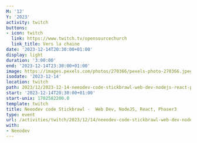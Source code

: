 ```yaml
---
M: '12'
Y: '2023'
activity: twitch
buttons:
- icon: twitch
  link: https://www.twitch.tv/opensourcechurch
  link_title: Vers la chaine
date: '2023-12-14T20:30:00+01:00'
display: light
duration: '3:00:00'
end: '2023-12-14T23:30:00+01:00'
image: https://images.pexels.com/photos/270366/pexels-photo-270366.jpeg
isodate: '2023-12-14'
location: twitch
path: 2023/12/2023-12-14-neeodev-code-stickbrawl-web-dev-nodejs-react-phaser3.md
start: '2023-12-14T20:30:00+01:00'
start-unix: 1702582200.0
template: twitch
title: Neeodev code Stickbrawl -  Web Dev, NodeJS, React, Phaser3
type: event
url: /activities/twitch/2023/12/14/neeodev-code-stickbrawl-web-dev-nodejs-react-phaser3
with:
- Neeodev
---
```

